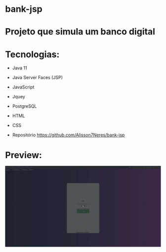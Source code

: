 # bank-jsp

# Projeto que simula um banco digital

# Tecnologias:
 - Java 11
 - Java Server Faces (JSP)
 - JavaScript
 - Jquey
 - PostgreSQL
 - HTML
 - CSS
 
 - Repositório https://github.com/Alisson7Neres/bank-jsp
 
 # Preview:
 
 <img src="https://github.com/Alisson7Neres/bank-jsp/blob/master/img/Peek%2016-08-2022%2022-33.gif?raw=true#vitrinedev">
